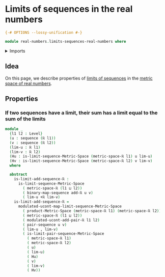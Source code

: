 # Limits of sequences in the real numbers

```agda
{-# OPTIONS --lossy-unification #-}

module real-numbers.limits-sequences-real-numbers where
```

<details><summary>Imports</summary>

```agda
open import foundation.dependent-pair-types
open import foundation.propositional-truncations
open import foundation.universe-levels

open import lists.sequences

open import metric-spaces.cartesian-products-metric-spaces
open import metric-spaces.limits-of-sequences-metric-spaces

open import real-numbers.addition-real-numbers
open import real-numbers.cauchy-sequences-real-numbers
open import real-numbers.dedekind-real-numbers
open import real-numbers.isometry-addition-real-numbers
open import real-numbers.metric-space-of-real-numbers
```

</details>

## Idea

On this page, we describe properties of
[limits of sequences](metric-spaces.limits-of-sequences-metric-spaces.md) in the
[metric space of real numbers](real-numbers.metric-space-of-real-numbers.md).

## Properties

### If two sequences have a limit, their sum has a limit equal to the sum of the limits

```agda
module _
  {l1 l2 : Level}
  (u : sequence (ℝ l1))
  (v : sequence (ℝ l2))
  (lim-u : ℝ l1)
  (lim-v : ℝ l2)
  (Hu : is-limit-sequence-Metric-Space (metric-space-ℝ l1) u lim-u)
  (Hv : is-limit-sequence-Metric-Space (metric-space-ℝ l2) v lim-v)
  where

  abstract
    is-limit-add-sequence-ℝ :
      is-limit-sequence-Metric-Space
        ( metric-space-ℝ (l1 ⊔ l2))
        ( binary-map-sequence add-ℝ u v)
        ( lim-u +ℝ lim-v)
    is-limit-add-sequence-ℝ =
      modulated-ucont-map-limit-sequence-Metric-Space
        ( product-Metric-Space (metric-space-ℝ l1) (metric-space-ℝ l2))
        ( metric-space-ℝ (l1 ⊔ l2))
        ( modulated-ucont-add-pair-ℝ l1 l2)
        ( pair-sequence u v)
        ( lim-u , lim-v)
        ( is-limit-pair-sequence-Metric-Space
          ( metric-space-ℝ l1)
          ( metric-space-ℝ l2)
          ( u)
          ( lim-u)
          ( Hu)
          ( v)
          ( lim-v)
          ( Hv))
```
